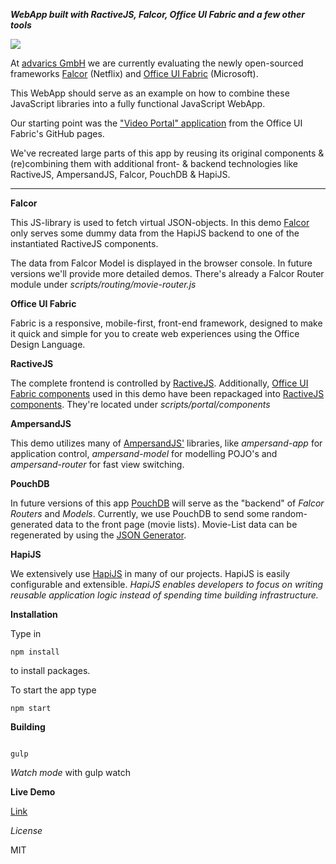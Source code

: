 ***WebApp built with RactiveJS, Falcor, Office UI Fabric and a few other tools***

<a href="http://rff.brakmic.de" target="_blank"><img src="http://fs1.directupload.net/images/150913/uxgu5ctx.png"></a>

At <a href="http://www.advarics.net" target="_blank">advarics GmbH</a> we are currently evaluating the newly open-sourced frameworks <a href="" target="_blank">Falcor</a> (Netflix) and
<a href="https://github.com/OfficeDev/Office-UI-Fabric" target="_blank">Office UI Fabric</a> (Microsoft).

This WebApp should serve as an example on how to combine these JavaScript libraries into a fully functional JavaScript WebApp.

Our starting point was the <a href="https://github.com/OfficeDev/Office-UI-Fabric/tree/master/dist/samples/VideoPortal" target="_blank">"Video Portal" application</a> from the Office UI Fabric's GitHub pages.

We've recreated
large parts of this app by reusing its original components & (re)combining them with additional front- & backend
technologies like RactiveJS, AmpersandJS, Falcor, PouchDB & HapiJS.

************

**Falcor**

This JS-library is used to fetch virtual JSON-objects. In this demo <a href="http://netflix.github.io/falcor/index.html" target="_blank">Falcor</a> only serves
some dummy data from the HapiJS backend to one of the instantiated RactiveJS components.

The data from Falcor Model is displayed in the browser console. In future versions we'll provide more detailed demos. There's
already a Falcor Router module under *scripts/routing/movie-router.js*

**Office UI Fabric**

Fabric is a responsive, mobile-first, front-end framework, designed to make it quick and simple for you to create web experiences using the Office Design Language.

**RactiveJS**

The complete frontend is controlled by <a href="http://www.ractivejs.org" target="_blank">RactiveJS</a>. Additionally, <a href="https://github.com/OfficeDev/Office-UI-Fabric/tree/master/src/components" target="_blank">Office UI Fabric components</a> used in this demo
have been repackaged into <a href="http://docs.ractivejs.org/latest/components" target="_blank">RactiveJS components</a>.
They're located under *scripts/portal/components*

**AmpersandJS**

This demo utilizes many of <a href="http://ampersandjs.com/" target="_blank">AmpersandJS'</a> libraries, like *ampersand-app* for application control, *ampersand-model*
for modelling POJO's and *ampersand-router* for fast view switching.

**PouchDB**

In future versions of this app <a href="http://pouchdb.com/" target="_blank">PouchDB</a> will serve as the "backend" of *Falcor Routers* and *Models*.
Currently, we use PouchDB to send some random-generated data to the front page (movie lists). Movie-List data can be regenerated by using the
<a href="http://beta.json-generator.com/Nkj7ODCa" target="_blank">JSON Generator</a>.

**HapiJS**

We extensively use <a href="http://hapijs.com/" target="_blank">HapiJS</a> in many of our projects. HapiJS is easily configurable and extensible.
*HapiJS enables developers to focus on writing reusable application logic instead of spending time building infrastructure.*

**Installation**

Type in
```code
npm install
```

to install packages.

To start the app type
```code
npm start
```

**Building**

```code

gulp

```

*Watch mode* with gulp watch

**Live Demo**

<a href="http://rff.brakmic.de/" target="_blank">Link</a>

*License*

MIT

